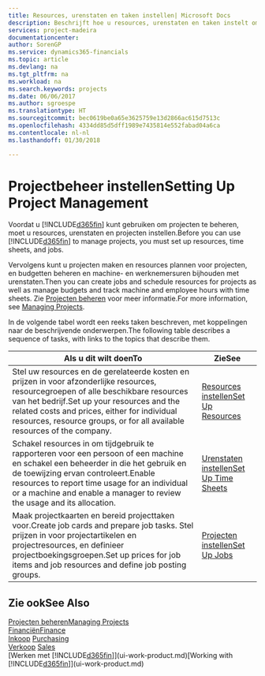```yaml
---
title: Resources, urenstaten en taken instellen| Microsoft Docs
description: Beschrijft hoe u resources, urenstaten en taken instelt om projecten te beheren.
services: project-madeira
documentationcenter: 
author: SorenGP
ms.service: dynamics365-financials
ms.topic: article
ms.devlang: na
ms.tgt_pltfrm: na
ms.workload: na
ms.search.keywords: projects
ms.date: 06/06/2017
ms.author: sgroespe
ms.translationtype: HT
ms.sourcegitcommit: bec0619be0a65e3625759e13d2866ac615d7513c
ms.openlocfilehash: 4334dd85d5dff1989e7435814e552fabad04a6ca
ms.contentlocale: nl-nl
ms.lasthandoff: 01/30/2018

---
```

# <a name="setting-up-project-management"></a><span data-ttu-id="45797-103">Projectbeheer instellen</span><span class="sxs-lookup"><span data-stu-id="45797-103">Setting Up Project Management</span></span>
<span data-ttu-id="45797-104">Voordat u [!INCLUDE[d365fin](includes/d365fin_md.md)] kunt gebruiken om projecten te beheren, moet u resources, urenstaten en projecten instellen.</span><span class="sxs-lookup"><span data-stu-id="45797-104">Before you can use [!INCLUDE[d365fin](includes/d365fin_md.md)] to manage projects, you must set up resources, time sheets, and jobs.</span></span>

<span data-ttu-id="45797-105">Vervolgens kunt u projecten maken en resources plannen voor projecten, en budgetten beheren en machine- en werknemersuren bijhouden met urenstaten.</span><span class="sxs-lookup"><span data-stu-id="45797-105">Then you can create jobs and schedule resources for projects as well as manage budgets and track machine and employee hours with time sheets.</span></span> <span data-ttu-id="45797-106">Zie [Projecten beheren](projects-manage-projects.md) voor meer informatie.</span><span class="sxs-lookup"><span data-stu-id="45797-106">For more information, see [Managing Projects](projects-manage-projects.md).</span></span>  

<span data-ttu-id="45797-107">In de volgende tabel wordt een reeks taken beschreven, met koppelingen naar de beschrijvende onderwerpen.</span><span class="sxs-lookup"><span data-stu-id="45797-107">The following table describes a sequence of tasks, with links to the topics that describe them.</span></span>

| <span data-ttu-id="45797-108">Als u dit wilt doen</span><span class="sxs-lookup"><span data-stu-id="45797-108">To</span></span> | <span data-ttu-id="45797-109">Zie</span><span class="sxs-lookup"><span data-stu-id="45797-109">See</span></span> |
| --- | --- |
| <span data-ttu-id="45797-110">Stel uw resources en de gerelateerde kosten en prijzen in voor afzonderlijke resources, resourcegroepen of alle beschikbare resources van het bedrijf.</span><span class="sxs-lookup"><span data-stu-id="45797-110">Set up your resources and the related costs and prices, either for individual resources, resource groups, or for all available resources of the company.</span></span> |[<span data-ttu-id="45797-111">Resources instellen</span><span class="sxs-lookup"><span data-stu-id="45797-111">Set Up Resources</span></span>](projects-how-setup-resources.md) |
| <span data-ttu-id="45797-112">Schakel resources in om tijdgebruik te rapporteren voor een persoon of een machine en schakel een beheerder in die het gebruik en de toewijzing ervan controleert.</span><span class="sxs-lookup"><span data-stu-id="45797-112">Enable resources to report time usage for an individual or a machine and enable a manager to review the usage and its allocation.</span></span> |[<span data-ttu-id="45797-113">Urenstaten instellen</span><span class="sxs-lookup"><span data-stu-id="45797-113">Set Up Time Sheets</span></span>](projects-how-setup-time-sheets.md) |
| <span data-ttu-id="45797-114">Maak projectkaarten en bereid projecttaken voor.</span><span class="sxs-lookup"><span data-stu-id="45797-114">Create job cards and prepare job tasks.</span></span> <span data-ttu-id="45797-115">Stel prijzen in voor projectartikelen en projectresources, en definieer projectboekingsgroepen.</span><span class="sxs-lookup"><span data-stu-id="45797-115">Set up prices for job items and job resources and define job posting groups.</span></span> |[<span data-ttu-id="45797-116">Projecten instellen</span><span class="sxs-lookup"><span data-stu-id="45797-116">Set Up Jobs</span></span>](projects-how-setup-jobs.md) |

## <a name="see-also"></a><span data-ttu-id="45797-117">Zie ook</span><span class="sxs-lookup"><span data-stu-id="45797-117">See Also</span></span>
[<span data-ttu-id="45797-118">Projecten beheren</span><span class="sxs-lookup"><span data-stu-id="45797-118">Managing Projects</span></span>](projects-manage-projects.md)  
[<span data-ttu-id="45797-119">Financiën</span><span class="sxs-lookup"><span data-stu-id="45797-119">Finance</span></span>](finance.md)  
<span data-ttu-id="45797-120">[Inkoop](purchasing-manage-purchasing.md)       </span><span class="sxs-lookup"><span data-stu-id="45797-120">[Purchasing](purchasing-manage-purchasing.md)       </span></span>  
<span data-ttu-id="45797-121">[Verkoop](sales-manage-sales.md)   </span><span class="sxs-lookup"><span data-stu-id="45797-121">[Sales](sales-manage-sales.md)   </span></span>  
<span data-ttu-id="45797-122">[Werken met [!INCLUDE[d365fin](includes/d365fin_md.md)]](ui-work-product.md)</span><span class="sxs-lookup"><span data-stu-id="45797-122">[Working with [!INCLUDE[d365fin](includes/d365fin_md.md)]](ui-work-product.md)</span></span>  

